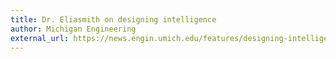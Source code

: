 ```yaml
---
title: Dr. Eliasmith on designing intelligence
author: Michigan Engineering
external_url: https://news.engin.umich.edu/features/designing-intelligence/
---
```

